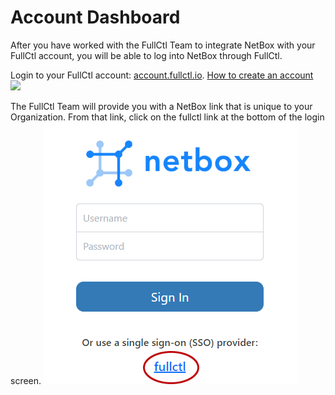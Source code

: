 # Account Dashboard

After you have worked with the FullCtl Team to integrate NetBox with your FullCtl account, you will be able to log into NetBox through FullCtl. 

Login to your FullCtl account: [account.fullctl.io](https://account.fullctl.io/account/). [How to create an account](https://docs.fullctl.com/aaaCtl/Sign-up-for-fullctl/)
   ![](/aaaCtl/img/userpass.png)

The FullCtl Team will provide you with a NetBox link that is unique to your Organization. From that link, click on the fullctl link at the bottom of the login screen.
   ![](img/netboxlogin.png)
